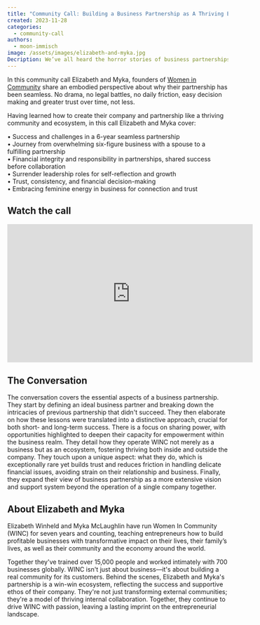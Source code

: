 ```yaml
---
title: "Community Call: Building a Business Partnership as A Thriving Ecosystem with Elizabeth Winheld and Myka McLaughlin"
created: 2023-11-28
categories:
  - community-call
authors:
  - moon-immisch
image: /assets/images/elizabeth-and-myka.jpg
Decription: We’ve all heard the horror stories of business partnerships gone wrong, but Elizabeth and Myka have learned how to create their company and partnership like a thriving community and ecosystem.
---
```


In this community call Elizabeth and Myka, founders of [Women in Community](https://womenincommunity.com/)  share an embodied perspective about why their partnership has been seamless. No drama, no legal battles, no daily friction, easy decision making and greater trust over time, not less.  

Having learned how to create their company and partnership like a thriving community and ecosystem, in this call Elizabeth and Myka cover:

• Success and challenges in a 6-year seamless partnership <br/>
• Journey from overwhelming six-figure business with a spouse to a fulfilling partnership <br/>
• Financial integrity and responsibility in partnerships, shared success before collaboration <br/>
• Surrender leadership roles for self-reflection and growth <br/>
• Trust, consistency, and financial decision-making <br/>
• Embracing feminine energy in business for connection and trust 

## Watch the call

<iframe width="560" height="315" src="https://www.youtube.com/embed/nGckT3j1Puc?si=CQnwhwc3ctDNY3pv" title="YouTube video player" frameborder="0" allow="accelerometer; autoplay; clipboard-write; encrypted-media; gyroscope; picture-in-picture; web-share" allowfullscreen></iframe>

## The Conversation

The conversation covers the essential aspects of a business partnership. They start by defining an ideal business partner and breaking down the intricacies of  previous partnership that didn't succeed. They then elaborate on how these lessons were translated into a distinctive approach, crucial for both short- and long-term success. There is a focus on sharing power, with opportunities highlighted to deepen their capacity for empowerment within the business realm. They detail how they operate WINC not merely as a business but as an ecosystem, fostering thriving both inside and outside the company. They touch upon a unique aspect: what they do, which is exceptionally rare yet builds trust and reduces friction in handling delicate financial issues, avoiding strain on their relationship and business. Finally, they expand their view of business partnership as a more extensive vision and support system beyond the operation of a single company together.

## About Elizabeth and Myka
Elizabeth Winheld and Myka McLaughlin have run Women In Community (WINC) for seven years and counting, teaching entrepreneurs how to build profitable businesses with transformative impact on their lives, their family’s lives, as well as their community and the economy around the world. 

Together they've trained over 15,000 people and worked intimately with 700 businesses globally. WINC isn't just about business—it's about building a real community for its customers. Behind the scenes, Elizabeth and Myka's partnership is a win-win ecosystem, reflecting the success and supportive ethos of their company. They're not just transforming external communities; they're a model of thriving internal collaboration. Together, they continue to drive WINC with passion, leaving a lasting imprint on the entrepreneurial landscape.
